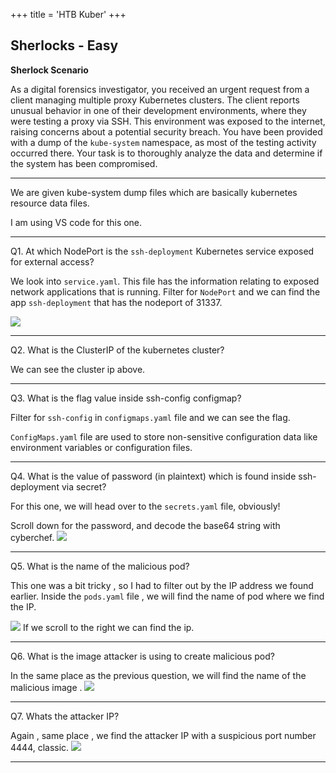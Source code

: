 +++
title = 'HTB Kuber'
+++

## Sherlocks - Easy

**Sherlock Scenario**

As a digital forensics investigator, you received an urgent request from a client managing multiple proxy Kubernetes clusters. The client reports unusual behavior in one of their development environments, where they were testing a proxy via SSH. This environment was exposed to the internet, raising concerns about a potential security breach. You have been provided with a dump of the `kube-system` namespace, as most of the testing activity occurred there. Your task is to thoroughly analyze the data and determine if the system has been compromised.

---
We are given kube-system dump files which are basically kubernetes resource data files.

I am using VS code for this one.

---

Q1.
At which NodePort is the `ssh-deployment` Kubernetes service exposed for external access?

We look into `service.yaml`. This file has the information relating to exposed network applications that is running.
Filter for `NodePort` and we can find the app `ssh-deployment` that has the nodeport of 31337.

![](/images/kuber/1.png)

---

Q2. 
What is the ClusterIP of the kubernetes cluster?

We can see the cluster ip above.

---

Q3.
What is the flag value inside ssh-config configmap?

Filter for `ssh-config` in `configmaps.yaml` file and we can see the flag.

`ConfigMaps.yaml` file are used to store non-sensitive configuration data like environment variables or configuration files.

---

Q4.
What is the value of password (in plaintext) which is found inside ssh-deployment via secret?

For this one, we will head over to the `secrets.yaml` file, obviously!

Scroll down for the password, and decode the base64 string with cyberchef.
![](/images/kuber/4.png)

---

Q5.
What is the name of the malicious pod?

This one was a bit tricky , so I had to filter out by the IP address we found earlier.
Inside the `pods.yaml` file , we will find the name of pod  where we find the IP.

![](/images/kuber/5.png)
If we scroll to the right we can find the ip.

---

Q6.
What is the image attacker is using to create malicious pod?

In the same place as the previous question, we will find the name of the malicious image .
![](/images/kuber/6.png)

---

Q7.
Whats the attacker IP?

Again , same place , we find the attacker IP with a suspicious port number 4444, classic.
![](/images/kuber/7.png)

---

